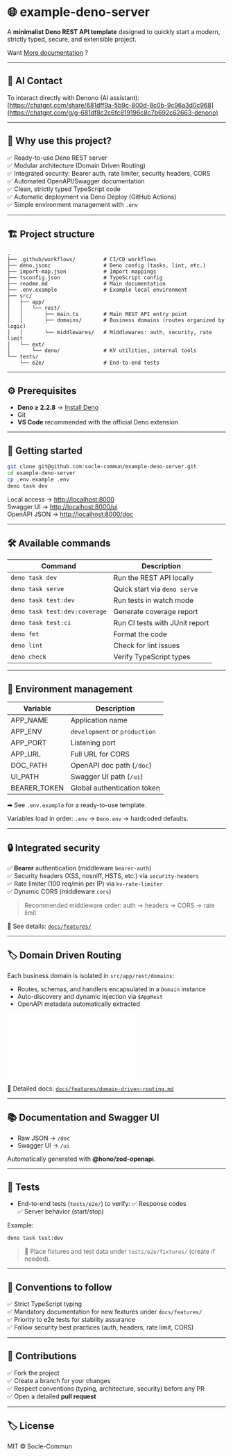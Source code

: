 # 🌐 example-deno-server

A **minimalist Deno REST API template** designed to quickly start a modern, strictly typed, secure, and extensible project.

Want [More documentation](https://socle-commun.github.io/projects/deno-rest-template/) ?

---

## 🤖 AI Contact

To interact directly with Denono (AI assistant):
[https://chatgpt.com/share/681dff9a-5b9c-800d-8c0b-9c96a3d0c968](https://chatgpt.com/g/g-681df8c2c6fc819196c8c7b692c62663-denono)

---

## 🚀 Why use this project?

✅ Ready-to-use Deno REST server  
✅ Modular architecture (Domain Driven Routing)  
✅ Integrated security: Bearer auth, rate limiter, security headers, CORS  
✅ Automated OpenAPI/Swagger documentation  
✅ Clean, strictly typed TypeScript code  
✅ Automatic deployment via Deno Deploy (GitHub Actions)  
✅ Simple environment management with `.env`  

---

## 🏗️ Project structure

```
.
├── .github/workflows/         # CI/CD workflows
├── deno.jsonc                 # Deno config (tasks, lint, etc.)
├── import-map.json            # Import mappings
├── tsconfig.json              # TypeScript config
├── readme.md                  # Main documentation
├── .env.example               # Example local environment
├── src/
│   ├── app/
│   │   └── rest/
│   │       ├── main.ts        # Main REST API entry point
│   │       ├── domains/       # Business domains (routes organized by logic)
│   │       └── middlewares/   # Middlewares: auth, security, rate limit
│   └── ext/
│       └── deno/              # KV utilities, internal tools
└── tests/
    └── e2e/                   # End-to-end tests
```

---

## ⚙️ Prerequisites

* **Deno ≥ 2.2.8** → [Install Deno](https://deno.land/manual/getting_started/installation)  
* Git  
* **VS Code** recommended with the official Deno extension  

---

## 🔨 Getting started

```bash
git clone git@github.com:socle-commun/example-deno-server.git
cd example-deno-server
cp .env.example .env
deno task dev
```

Local access → [http://localhost:8000](http://localhost:8000)  
Swagger UI → [http://localhost:8000/ui](http://localhost:8000/ui)  
OpenAPI JSON → [http://localhost:8000/doc](http://localhost:8000/doc)  

---

## 🛠️ Available commands

| Command                       | Description                    |
| ----------------------------- | ------------------------------ |
| `deno task dev`               | Run the REST API locally       |
| `deno task serve`             | Quick start via `deno serve`   |
| `deno task test:dev`          | Run tests in watch mode        |
| `deno task test:dev:coverage` | Generate coverage report       |
| `deno task test:ci`           | Run CI tests with JUnit report |
| `deno fmt`                    | Format the code                |
| `deno lint`                   | Check for lint issues          |
| `deno check`                  | Verify TypeScript types        |

---

## 🌱 Environment management

| Variable      | Description                   |
| ------------- | ----------------------------- |
| APP\_NAME     | Application name              |
| APP\_ENV      | `development` or `production` |
| APP\_PORT     | Listening port                |
| APP\_URL      | Full URL for CORS             |
| DOC\_PATH     | OpenAPI doc path (`/doc`)     |
| UI\_PATH      | Swagger UI path (`/ui`)       |
| BEARER\_TOKEN | Global authentication token   |

➡ See `.env.example` for a ready-to-use template.

Variables load in order: `.env` → `Deno.env` → hardcoded defaults.

---

## 🔒 Integrated security

✅ **Bearer** authentication (middleware `bearer-auth`)  
✅ Security headers (XSS, nosniff, HSTS, etc.) via `security-headers`  
✅ Rate limiter (100 req/min per IP) via `kv-rate-limiter`  
✅ Dynamic CORS (middleware `cors`)  

> Recommended middleware order: auth → headers → CORS → rate limit

📖 See details: [`docs/features/`](docs/features/)

---

## 🏷️ Domain Driven Routing

Each business domain is isolated in `src/app/rest/domains`:

* Routes, schemas, and handlers encapsulated in a `Domain` instance  
* Auto-discovery and dynamic injection via `$AppRest`  
* OpenAPI metadata automatically extracted  

![Domain Driven Routing diagram](docs/features/domain-driven-routing.md)

📖 Detailed docs: [`docs/features/domain-driven-routing.md`](docs/features/domain-driven-routing.md)

---

## 📚 Documentation and Swagger UI

* Raw JSON → `/doc`  
* Swagger UI → `/ui`  

Automatically generated with **@hono/zod-openapi**.

---

## 🧪 Tests

* End-to-end tests (`tests/e2e/`) to verify:
  ✅ Response codes  
  ✅ Server behavior (start/stop)  

Example:

```bash
deno task test:dev
```

> 📂 Place fixtures and test data under `tests/e2e/fixtures/` (create if needed).

---

## 📝 Conventions to follow

✅ Strict TypeScript typing  
✅ Mandatory documentation for new features under `docs/features/`  
✅ Priority to e2e tests for stability assurance  
✅ Follow security best practices (auth, headers, rate limit, CORS)  

---

## 🌟 Contributions

✅ Fork the project  
✅ Create a branch for your changes  
✅ Respect conventions (typing, architecture, security) before any PR  
✅ Open a detailed **pull request**

---

## 🏷️ License

MIT © Socle-Commun
